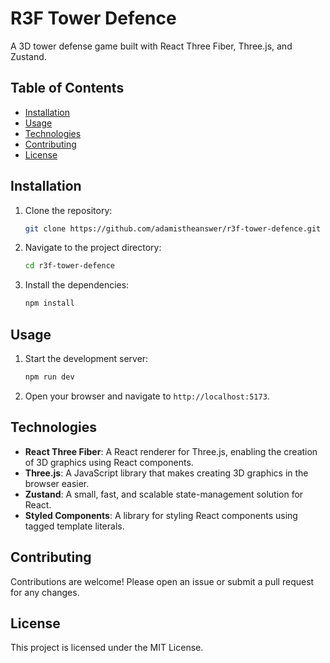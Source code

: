 # R3F Tower Defence

A 3D tower defense game built with React Three Fiber, Three.js, and Zustand.

## Table of Contents

- [Installation](#installation)
- [Usage](#usage)
- [Technologies](#technologies)
- [Contributing](#contributing)
- [License](#license)

## Installation

1. Clone the repository:
   ```sh
   git clone https://github.com/adamistheanswer/r3f-tower-defence.git
   ```
2. Navigate to the project directory:
   ```sh
   cd r3f-tower-defence
   ```
3. Install the dependencies:
   ```sh
   npm install
   ```

## Usage

1. Start the development server:
   ```sh
   npm run dev
   ```
2. Open your browser and navigate to `http://localhost:5173`.

## Technologies

- **React Three Fiber**: A React renderer for Three.js, enabling the creation of 3D graphics using React components.
- **Three.js**: A JavaScript library that makes creating 3D graphics in the browser easier.
- **Zustand**: A small, fast, and scalable state-management solution for React.
- **Styled Components**: A library for styling React components using tagged template literals.

## Contributing

Contributions are welcome! Please open an issue or submit a pull request for any changes.

## License

This project is licensed under the MIT License.
